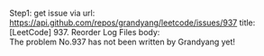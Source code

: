 Step1: get issue via url: https://api.github.com/repos/grandyang/leetcode/issues/937 
 title:[LeetCode] 937. Reorder Log Files 
 body:  
 The problem No.937 has not been written by Grandyang yet!